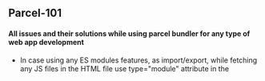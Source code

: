 ## Parcel-101

#### All issues and their solutions while using parcel bundler for any type of web app development

* In case using any ES modules features, as import/export, while fetching any JS files in the HTML file use type="module" attribute in the <script> tag.
* While using any third-party JS/jQuery library, such as data tables, parcel bundler can cause issue while building, in order to resolve that we have to force clean the parcel cache, use the following code to do it and post to it either run npm start or npm run build based on your requirement.<br>
`Remove-Item -Recurse -Force .parcel-cache`

* In case of compiling multiple HTML files, use the following line of code in the package.json file as<br>
`[
    "src/index.html",
    "src/actions.html",
    "src/tables.html"
]`

* To install data tables library inside parcel build, use the following code to install data table JS library,<br>
`npm install --save datatables.net-dt`  <br> and import it inside any JS file using ES import module as  <br> `import DataTable from 'datatables.net-dt';`


